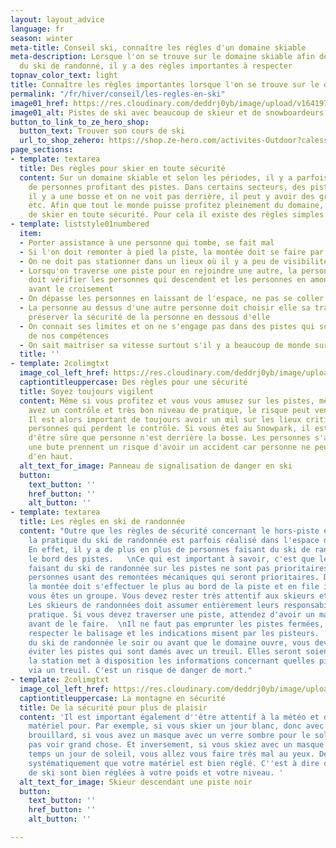 ```yaml
---
layout: layout_advice
language: fr
season: winter
meta-title: Conseil ski, connaître les régles d'un domaine skiable 
meta-description: Lorsque l'on se trouve sur le domaine skiable afin de skier ou de faire
  du ski de randonné, il y a des règles importantes à respecter
topnav_color_text: light
title: Connaître les règles importantes lorsque l'on se trouve sur le domaine skiable
permalink: "/fr/hiver/conseil/les-regles-en-ski"
image01_href: https://res.cloudinary.com/deddrj0yb/image/upload/v1641974261/website/Conseil%20/les-anderson-R3tHkgwYaic-unsplash_n0zcsn.jpg
image01_alt: Pistes de ski avec beaucoup de skieur et de snowboardeurs en groupe
button_to_link_to_ze_hero_shop:
  button_text: Trouver son cours de ski
  url_to_shop_zehero: https://shop.ze-hero.com/activites-Outdoor?calessonstype=all&catypegenderlistsummer=all&calessonsactivitytype=Ski&start-date=
page_sections:
- template: textarea
  title: Des règles pour skier en toute sécurité
  content: Sur un domaine skiable et selon les périodes, il y a parfois énormément
    de personnes profitant des pistes. Dans certains secteurs, des pistes se croisent,
    il y a une bosse et on ne voit pas derrière, il peut y avoir des groupes d'enfants
    etc. Afin que tout le monde puisse profitez pleinement du domaine, il est important
    de skier en toute sécurité. Pour cela il existe des règles simples et importantes.
- template: liststyle01numbered
  item:
  - Porter assistance à une personne qui tombe, se fait mal
  - Si l'on doit remonter à pied la piste, la montée doit se faire par les cotés
  - On ne doit pas stationner dans un lieux où il y a peu de visibilité
  - Lorsqu'on traverse une piste pour en rejoindre une autre, la personne en aval
    doit vérifier les personnes qui descendent et les personnes en amont doit ralentir
    avant le croisement
  - On dépasse les personnes en laissant de l'espace, ne pas se coller pour doubler
  - La personne au dessus d'une autre personne doit choisir elle sa trajectoire et
    préserver la sécurité de la personne en dessous d'elle
  - On connait ses limites et on ne s'engage pas dans des pistes qui sont au dessus
    de nos compétences
  - On sait maitriser sa vitesse surtout s'il y a beaucoup de monde sur les pistes
  title: ''
- template: 2colimgtxt
  image_col_left_href: https://res.cloudinary.com/deddrj0yb/image/upload/v1641974260/website/Conseil%20/kajetan-sumila-NAiuFZG0SOY-unsplash_devxpb.jpg
  captiontitleuppercase: Des règles pour une sécurité
  title: Soyez toujours vigilent
  content: Même si vous profitez et vous vous amusez sur les pistes, même si vous
    avez un contrôle et très bon niveau de pratique, le risque peut venir des autres.
    Il est alors important de toujours avoir un œil sur les lieux critiques, sur les
    personnes qui perdent le contrôle. Si vous êtes au Snowpark, il est important
    d'être sûre que personne n'est derrière la bosse. Les personnes s'asseyant derrière
    une bute prennent un risque d'avoir un accident car personne ne peut les voir
    d'en haut.
  alt_text_for_image: Panneau de signalisation de danger en ski
  button:
    text_button: ''
    href_button: ''
    alt_button: ''
- template: textarea
  title: Les règles en ski de randonnée
  content: "Outre que les règles de sécurité concernant le hors-piste et la météo,
    la pratique du ski de randonnée est parfois réalisé dans l'espace du domaine skiable.
    En effet, il y a de plus en plus de personnes faisant du ski de randonnée sur
    le bord des pistes.   \nCe qui est important à savoir, c'est que les personnes
    faisant du ski de randonnée sur les pistes ne sont pas prioritaires. Ce sont les
    personnes usant des remontées mécaniques qui seront prioritaires. De ce fait,
    la montée doit s'effectuer le plus au bord de la piste et en file indienne si
    vous êtes un groupe. Vous devez rester très attentif aux skieurs et snowbordeurs.
    Les skieurs de randonnées doit assumer entièrement leurs responsabilité dans cette
    pratique. Si vous devez traverser une piste, attendez d'avoir un maximum de visibilité
    avant de le faire.  \nIl ne faut pas emprunter les pistes fermées, vous devez
    respecter le balisage et les indications misent par les pisteurs.  \nSi vous réaliser
    du ski de randonnée le soir ou avant que le domaine ouvre, vous devez impérativement
    éviter les pistes qui sont damés avec un treuil. Elles seront soient fermés soit
    la station met à disposition les informations concernant quelles pistes sont damés
    via un treuil. C'est un risque de danger de mort."
- template: 2colimgtxt
  image_col_left_href: https://res.cloudinary.com/deddrj0yb/image/upload/v1641974261/website/Conseil%20/bradley-king-3m6vbzY69s4-unsplash_jjtr1b.jpg
  captiontitleuppercase: La montagne en sécurité
  title: De la sécurité pour plus de plaisir
  content: 'Il est important également d''être attentif à la météo et d''adapter son
    matériel pour. Par exemple, si vous skier un jour blanc, donc avec beaucoup de
    brouillard, si vous avez un masque avec un verre sombre pour le soleil, vous n''allez
    pas voir grand chose. Et inversement, si vous skiez avec un masque de mauvais
    temps un jour de soleil, vous allez vous faire très mal au yeux. De plus, vérifie
    systématiquement que votre matériel est bien réglé. C''est à dire que vos fixations
    de ski sont bien réglées à votre poids et votre niveau. '
  alt_text_for_image: Skieur descendant une piste noir
  button:
    text_button: ''
    href_button: ''
    alt_button: ''

---
```


